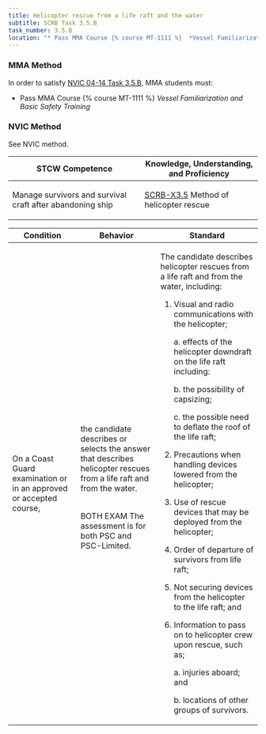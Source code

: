 ```yaml
---
title: Helicopter rescue from a life raft and the water
subtitle: SCRB Task 3.5.B 
task_number: 3.5.B
location: "* Pass MMA Course {% course MT-1111 %}  *Vessel Familiarization and Basic Safety Training*" 
---
```



### MMA Method

In order to satisfy  [NVIC 04-14  Task  3.5.B]({{site.baseurl}}/assets/images/nvic-04-14.pdf), MMA students must:

* Pass MMA Course {% course MT-1111 %}  *Vessel Familiarization and Basic Safety Training*


### NVIC Method

<a onclick="togglevisibility('nvic_methods')" >See NVIC method.</a>

<div id='nvic_methods' class='hide'>

<table>
<thead>
<tr>
<th class='forty'> STCW Competence </th>
<th class='sixty'> Knowledge, Understanding, and Proficiency </th>
</tr>
</thead>




<tbody>
<tr><td markdown='1'>

Manage survivors and survival craft after abandoning ship

</td><td markdown='1'>

[SCRB-X3.5](../../tables/621.html#SCRB-X3.5) Method of helicopter rescue

</td></tr>


</tbody>
</table>


<table>
<thead>
<tr><th class='twenty'>  Condition </th><th class='twenty'> Behavior </th><th  class='sixty'>Standard </th></tr>
</thead>
<tbody >



<tr><td markdown='1'>

On a Coast Guard examination or in an approved or accepted course,

</td><td markdown='1'>

the candidate describes or selects the answer that describes helicopter rescues from a life raft and from the water.

<br>

<div class="tooltip">BOTH
EXAM
<span class="tooltiptext">
The assessment is for both PSC and PSC-Limited.
</span>
</div>


</td><td markdown='1'>

The candidate describes helicopter rescues from a life raft and from the water, including:

1. Visual and radio communications with the helicopter;

     a. effects of the helicopter downdraft on the life raft including: 

     b. the possibility of capsizing;

     c. the possible need to deflate the roof of the life raft;

2. Precautions when handling devices lowered from the helicopter;
3. Use of rescue devices that may be deployed from the helicopter;
4. Order of departure of survivors from life raft;
5. Not securing devices from the helicopter to the life raft; and 
6. Information to pass on to helicopter crew upon rescue, such as;

     a. injuries aboard; and

     b. locations of other groups of survivors. 

</td></tr>
</tbody>
</table>
</div>
